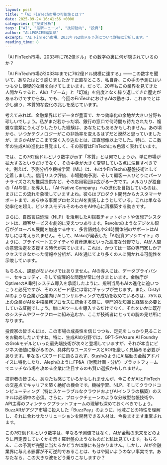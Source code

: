 ```yaml
---
layout: post
title: "「AI FinTech市場の可能性とは？"
date: 2025-09-24 16:41:56 +0000
categories: ["投資分析"]
tags: ["AI", "最新ニュース", "技術動向", "投資"]
author: "ALLFORCES編集部"
excerpt: "AI FinTech市場、2033年762億ドル予測について詳細に分析します。"
reading_time: 8
---
```


「AI FinTech市場、2033年に762億ドル」その数字の裏に何が隠されているのか？

「AI FinTech市場が2033年までに762億ドル規模に達する」――この数字を聞いて、あなたはどう感じましたか？正直なところ、私自身、この手の予測にはいつも少し懐疑的な目を向けてしまいます。だって、20年もこの業界を見てきた人間からすると、AIの「ブーム」と「幻滅」を何度となく繰り返してきた歴史があるわけですからね。でも、今回のFinTechにおけるAIの動きは、これまでとは少し違う、本質的な変化の兆しを感じています。

考えてみれば、金融業界ほどデータが豊富で、かつ効率化の余地が大きい分野も珍しいでしょう。私がまだ若かった頃、銀行の窓口で何時間も待たされたり、複雑な書類にうんざりしたりした経験は、あなたにもあるかもしれません。あの頃から、いつかテクノロジーがこの非効率を変えるはずだと漠然と思っていましたが、まさかAIがここまで深く入り込むとは、正直想像以上でした。特に、ここ数年の生成AIの進化は目覚ましく、その影響はFinTechにも色濃く表れています。

では、この762億ドルという数字が示す「本質」とは何でしょうか。単に市場が拡大するというだけでなく、その中身が大きく変容している点に注目すべきです。例えば、予測分析や機械学習（ML）は、もはやFinTechの基盤技術として定着しました。信用リスク評価、市場動向予測、そして顧客一人ひとりにパーソナライズされた推奨提供など、その応用範囲は広がる一方です。メルカリが独自の「AI与信」を導入し、「AI-Native Company」への進化を目指しているのは、まさにこの流れを象徴していますよね。彼らはプロダクト開発からカスタマーサポートまで、あらゆる事業プロセスにAIを実装しようとしている。これは単なる効率化を超え、ビジネスモデルそのものをAI中心に再構築する動きです。

さらに、自然言語処理（NLP）を活用したAI搭載チャットボットや仮想アシスタントは、顧客サービスを劇的に変えつつあります。Revolutのようなデジタル銀行がグローバル展開を加速する中で、多言語対応や24時間体制のサポートはAIなしには考えられません。そして、Makoが発表した「AI投資アソシエイト」のように、プライベートエクイティや資産運用といった高度な分野でも、AIが人間の意思決定を支援する時代が来ています。これは、かつては一部の専門家しかアクセスできなかった情報や分析が、AIを通じてより多くの人に開かれる可能性を示唆しています。

もちろん、課題がないわけではありません。AIの導入には、データプライバシー、セキュリティ、そして倫理的な問題が常に付きまといます。金融庁がOptiverのAI取引システム導入を承認したように、規制当局もAIの進化に追いつこうと必死ですが、そのスピード感には常にギャップが生じます。また、Distyl AIのような企業が企業向けAIコンサルティングで成功を収めているのは、75%以上の企業がAIを中核業務プロセスに統合する際に、専門的な知識と経験を必要としている証拠でしょう。単にAIツールを導入するだけでなく、それをいかに既存のシステムやワークフローに組み込むか、ここが技術者にとっての腕の見せ所になります。

投資家の皆さんには、この市場の成長性を信じつつも、足元をしっかり見ることをお勧めしたいですね。特に、生成AIの分野では、GPT-5やAzure AI FoundryのGrokモデルといった最先端技術が次々と登場していますが、それが本当にビジネス価値に繋がるのか、具体的なユースケースとROIを厳しく見極める必要があります。単なるバズワードに踊らされず、StashのようにAI駆動の金融アドバイスに特化したり、AlephのようにFP&A（財務計画・分析）プラットフォームでニッチな市場を攻める企業に注目するのも賢い選択かもしれません。

技術者の皆さん、あなたも感じているかもしれませんが、今こそがAIとFinTechの交差点でキャリアを築く絶好の機会です。機械学習、NLP、そしてクラウドコンピューティング（特にスケーラブルなクラウドおよびAIインフラの構築）のスキルは必須中の必須。さらに、ブロックチェーンのような分散型台帳技術や、API主導のフィンテックプラットフォームの理解も深めておくべきでしょう。BuzzARがアジア市場に投入した「BuzzPay」のように、地域ごとの特性を理解し、それに合わせたソリューションを開発できる人材は、今後ますます重宝されます。

この762億ドルという数字は、単なる予測値ではなく、AIが金融の未来をどのように再定義していくかを示す羅針盤のようなものだと私は見ています。もちろん、この予測が完璧に当たるかどうかは誰にも分かりません。しかし、AIが金融業界に与える影響が不可逆的であることは、もはや疑いようのない事実です。あなたなら、この大きな波をどう乗りこなしますか？

